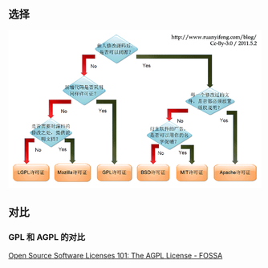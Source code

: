 ## 选择

![](assets/Pasted%20image%2020231227114429.png)
 
## 对比

### GPL 和 AGPL 的对比
 
 [Open Source Software Licenses 101: The AGPL License - FOSSA](https://fossa.com/blog/open-source-software-licenses-101-agpl-license/)